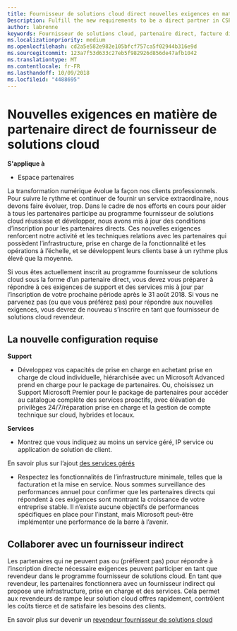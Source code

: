 ```yaml
---
title: Fournisseur de solutions cloud direct nouvelles exigences en matière de partenaire | L’espace partenaires
Description: Fulfill the new requirements to be a direct partner in CSP
author: labrenne
keywords: Fournisseur de solutions cloud, partenaire direct, facture direct, configuration requise
ms.localizationpriority: medium
ms.openlocfilehash: cd2a5e582e982e105bfcf757ca5f02944b316e9d
ms.sourcegitcommit: 123a7f53d633c27eb5f982926d856de47afb1042
ms.translationtype: MT
ms.contentlocale: fr-FR
ms.lasthandoff: 10/09/2018
ms.locfileid: "4488695"
---
```

# <a name="csp-direct-partner-new-requirements"></a>Nouvelles exigences en matière de partenaire direct de fournisseur de solutions cloud

**S'applique à**

- Espace partenaires

La transformation numérique évolue la façon nos clients professionnels. Pour suivre le rythme et continuer de fournir un service extraordinaire, nous devons faire évoluer, trop. Dans le cadre de nos efforts en cours pour aider à tous les partenaires participe au programme fournisseur de solutions cloud réussisse et développer, nous avons mis à jour des conditions d’inscription pour les partenaires directs. Ces nouvelles exigences renforcent notre activité et les techniques relations avec les partenaires qui possèdent l’infrastructure, prise en charge de la fonctionnalité et les opérations à l’échelle, et se développent leurs clients base à un rythme plus élevé que la moyenne.

Si vous êtes actuellement inscrit au programme fournisseur de solutions cloud sous la forme d’un partenaire direct, vous devez vous préparer à répondre à ces exigences de support et des services mis à jour par l’inscription de votre prochaine période après le 31 août 2018. Si vous ne parvenez pas (ou que vous préférez pas) pour répondre aux nouvelles exigences, vous devrez de nouveau s’inscrire en tant que fournisseur de solutions cloud revendeur.

## <a name="the-new-requirements"></a>La nouvelle configuration requise

**Support**

- Développez vos capacités de prise en charge en achetant prise en charge de cloud individuelle, hiérarchisée avec un Microsoft Advanced prend en charge pour le package de partenaires. Ou, choisissez un Support Microsoft Premier pour le package de partenaires pour accéder au catalogue complète des services proactifs, avec élévation de privilèges 24/7/réparation prise en charge et la gestion de compte technique sur cloud, hybrides et locaux. 

**Services**

- Montrez que vous indiquez au moins un service géré, IP service ou application de solution de client. 

En savoir plus sur l’ajout [des services gérés](https://partner.microsoft.com/business-opportunities/managed-services-provider) 

- Respectez les fonctionnalités de l’infrastructure minimale, telles que la facturation et la mise en service.
Nous sommes surveillance des performances annuel pour confirmer que les partenaires directs qui répondent à ces exigences sont montrant la croissance de votre entreprise stable. Il n’existe aucune objectifs de performances spécifiques en place pour l’instant, mais Microsoft peut-être implémenter une performance de la barre à l’avenir. 

## <a name="working-with-an-indirect-provider"></a>Collaborer avec un fournisseur indirect

Les partenaires qui ne peuvent pas ou (préfèrent pas) pour répondre à l’inscription directe nécessaire exigences peuvent participer en tant que revendeur dans le programme fournisseur de solutions cloud. En tant que revendeur, les partenaires fonctionnera avec un fournisseur indirect qui propose une infrastructure, prise en charge et des services. Cela permet aux revendeurs de rampe leur solution cloud offres rapidement, contrôlent les coûts tierce et de satisfaire les besoins des clients.  

En savoir plus sur devenir un [revendeur fournisseur de solutions cloud](https://partner.microsoft.com/cloud-solution-provider)



